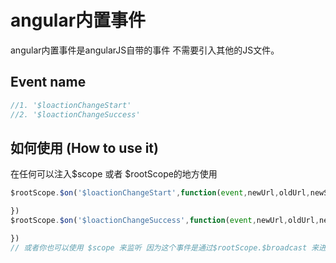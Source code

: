 # angular内置事件

angular内置事件是angularJS自带的事件 不需要引入其他的JS文件。

## Event name
```js
//1. '$loactionChangeStart'
//2. '$loactionChangeSuccess'
```

## 如何使用 (How to use it)
在任何可以注入$scope 或者 $rootScope的地方使用
```js
$rootScope.$on('$loactionChangeStart',function(event,newUrl,oldUrl,newState,oldState){

})
$rootScope.$on('$loactionChangeSuccess',function(event,newUrl,oldUrl,newState,oldState){

})
// 或者你也可以使用 $scope 来监听 因为这个事件是通过$rootScope.$broadcast 来进行广播的 所以任何子作用域都能监听得到

```
